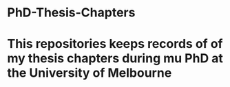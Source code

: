 # PhD-Thesis-Chapters
# This repositories keeps records of of my thesis chapters during mu PhD at the University of Melbourne
